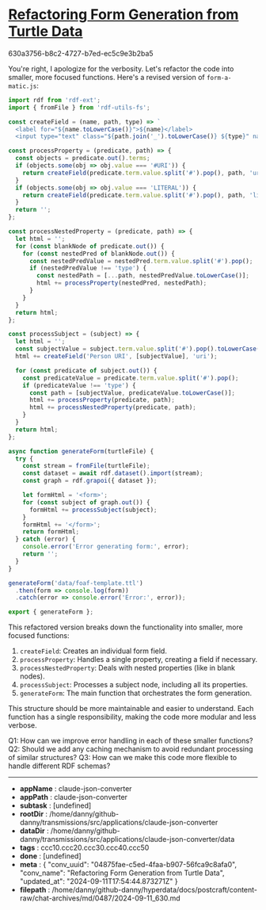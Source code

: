 # [Refactoring Form Generation from Turtle Data](https://claude.ai/chat/04875fae-c5ed-4faa-b907-56fca9c8afa0)

630a3756-b8c2-4727-b7ed-ec5c9e3b2ba5

 You're right, I apologize for the verbosity. Let's refactor the code into smaller, more focused functions. Here's a revised version of `form-a-matic.js`:

```javascript
import rdf from 'rdf-ext';
import { fromFile } from 'rdf-utils-fs';

const createField = (name, path, type) => `
  <label for="${name.toLowerCase()}">${name}</label>
  <input type="text" class="${path.join('_').toLowerCase()} ${type}" name="${name.toLowerCase()}" />`;

const processProperty = (predicate, path) => {
  const objects = predicate.out().terms;
  if (objects.some(obj => obj.value === '#URI')) {
    return createField(predicate.term.value.split('#').pop(), path, 'uri');
  }
  if (objects.some(obj => obj.value === 'LITERAL')) {
    return createField(predicate.term.value.split('#').pop(), path, 'literal');
  }
  return '';
};

const processNestedProperty = (predicate, path) => {
  let html = '';
  for (const blankNode of predicate.out()) {
    for (const nestedPred of blankNode.out()) {
      const nestedPredValue = nestedPred.term.value.split('#').pop();
      if (nestedPredValue !== 'type') {
        const nestedPath = [...path, nestedPredValue.toLowerCase()];
        html += processProperty(nestedPred, nestedPath);
      }
    }
  }
  return html;
};

const processSubject = (subject) => {
  let html = '';
  const subjectValue = subject.term.value.split('#').pop().toLowerCase();
  html += createField('Person URI', [subjectValue], 'uri');

  for (const predicate of subject.out()) {
    const predicateValue = predicate.term.value.split('#').pop();
    if (predicateValue !== 'type') {
      const path = [subjectValue, predicateValue.toLowerCase()];
      html += processProperty(predicate, path);
      html += processNestedProperty(predicate, path);
    }
  }
  return html;
};

async function generateForm(turtleFile) {
  try {
    const stream = fromFile(turtleFile);
    const dataset = await rdf.dataset().import(stream);
    const graph = rdf.grapoi({ dataset });

    let formHtml = '<form>';
    for (const subject of graph.out()) {
      formHtml += processSubject(subject);
    }
    formHtml += '</form>';
    return formHtml;
  } catch (error) {
    console.error('Error generating form:', error);
    return '';
  }
}

generateForm('data/foaf-template.ttl')
  .then(form => console.log(form))
  .catch(error => console.error('Error:', error));

export { generateForm };
```

This refactored version breaks down the functionality into smaller, more focused functions:

1. `createField`: Creates an individual form field.
2. `processProperty`: Handles a single property, creating a field if necessary.
3. `processNestedProperty`: Deals with nested properties (like in blank nodes).
4. `processSubject`: Processes a subject node, including all its properties.
5. `generateForm`: The main function that orchestrates the form generation.

This structure should be more maintainable and easier to understand. Each function has a single responsibility, making the code more modular and less verbose.

Q1: How can we improve error handling in each of these smaller functions?
Q2: Should we add any caching mechanism to avoid redundant processing of similar structures?
Q3: How can we make this code more flexible to handle different RDF schemas?

---

* **appName** : claude-json-converter
* **appPath** : claude-json-converter
* **subtask** : [undefined]
* **rootDir** : /home/danny/github-danny/transmissions/src/applications/claude-json-converter
* **dataDir** : /home/danny/github-danny/transmissions/src/applications/claude-json-converter/data
* **tags** : ccc10.ccc20.ccc30.ccc40.ccc50
* **done** : [undefined]
* **meta** : {
  "conv_uuid": "04875fae-c5ed-4faa-b907-56fca9c8afa0",
  "conv_name": "Refactoring Form Generation from Turtle Data",
  "updated_at": "2024-09-11T17:54:44.873271Z"
}
* **filepath** : /home/danny/github-danny/hyperdata/docs/postcraft/content-raw/chat-archives/md/0487/2024-09-11_630.md